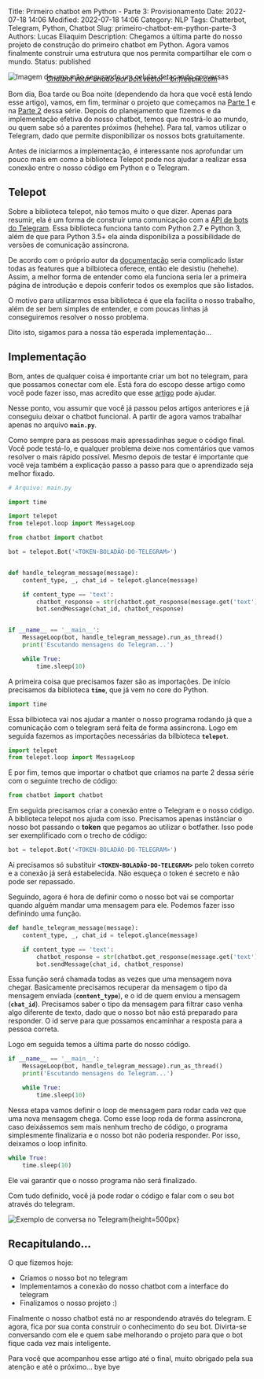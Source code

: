 Title: Primeiro chatbot em Python - Parte 3: Provisionamento
Date: 2022-07-18 14:06
Modified: 2022-07-18 14:06
Category: NLP
Tags: Chatterbot, Telegram, Python, Chatbot
Slug: primeiro-chatbot-em-python-parte-3
Authors: Lucas Eliaquim
Description: Chegamos a última parte do nosso projeto de construção do primeiro chatbot em Python. Agora vamos finalmente construir uma estrutura que nos permita compartilhar ele com o mundo.
Status: published


![Imagem de uma mão segurando um celular detacando conversas](/images/telegram-banner.webp)
<p style="text-align: center; margin-top: -27px"><em><a href="https://br.freepik.com/fotos-vetores-gratis/chatbot" target="_blank">Chatbot vetor criado por pch.vector - br.freepik.com</a></em></p>

Bom dia, Boa tarde ou Boa noite (dependendo da hora que você está lendo esse artigo), vamos, em fim, terminar o projeto que começamos na [Parte 1](/primeiro-chatbot-em-python-parte-1.html) e na [Parte 2](/primeiro-chatbot-em-python-parte-2.html) dessa série. Depois do planejamento que fizemos e da implementação efetiva do nosso chatbot, temos que mostrá-lo ao mundo, ou quem sabe só a parentes próximos (hehehe). Para tal, vamos utilizar o Telegram, dado que permite disponibilizar os nossos bots gratuitamente.

Antes de iniciarmos a implementação, é interessante nos aprofundar um pouco mais em como a biblioteca Telepot pode nos ajudar a realizar essa conexão entre o nosso código em Python e o Telegram.

## Telepot

Sobre a biblioteca telepot, não temos muito o que dizer. Apenas para resumir, ela é um forma de construir uma comunicação com a [API de bots do Telegram](https://core.telegram.org/bots). Essa biblioteca funciona tanto com Python 2.7 e Python 3, além de que para Python 3.5+ ela ainda disponibiliza a possibilidade de versões de comunicação assíncrona.

De acordo com o próprio autor da [documentação](https://telepot.readthedocs.io/en/latest/) seria complicado listar todas as features que a bilbioteca oferece, então ele desistiu (hehehe). Assim, a melhor forma de entender como ela funciona seria ler a primeira página de introdução e depois conferir todos os exemplos que são listados.

O motivo para utilizarmos essa biblioteca é que ela facilita o nosso trabalho, além de ser bem simples de entender, e com poucas linhas já conseguiremos resolver o nosso problema.

Dito isto, sigamos para a nossa tão esperada implementação...

## Implementação

Bom, antes de qualquer coisa é importante criar um bot no telegram, para que possamos conectar com ele. Está fora do escopo desse artigo como você pode fazer isso, mas acredito que esse [artigo](https://tecnoblog.net/responde/como-criar-um-bot-no-telegram/) pode ajudar.

Nesse ponto, vou assumir que você já passou pelos artigos anteriores e já conseguiu deixar o chatbot funcional. A partir de agora vamos trabalhar apenas no arquivo **`main.py`**.

Como sempre para as pessoas mais apressadinhas segue o código final. Você pode testá-lo, e qualquer problema deixe nos comentários que vamos resolver o mais rápido possível. Mesmo depois de testar é importante que você veja também a explicação passo a passo para que o aprendizado seja melhor fixado.

```python
# Arquivo: main.py

import time

import telepot
from telepot.loop import MessageLoop

from chatbot import chatbot

bot = telepot.Bot('<TOKEN-BOLADÃO-DO-TELEGRAM>')


def handle_telegram_message(message):
    content_type, _, chat_id = telepot.glance(message)

    if content_type == 'text':
        chatbot_response = str(chatbot.get_response(message.get('text')))
        bot.sendMessage(chat_id, chatbot_response)


if __name__ == '__main__':
    MessageLoop(bot, handle_telegram_message).run_as_thread()
    print('Escutando mensagens do Telegram...')

    while True:
        time.sleep(10)
```

A primeira coisa que precisamos fazer são as importações. De início precisamos da biblioteca **`time`**, que já vem no core do Python.

```python
import time
```

Essa bilbioteca vai nos ajudar a manter o nosso programa rodando já que a comunicação com o telegram será feita de forma assíncrona. Logo em seguida fazemos as importações necessárias da bilbioteca **`telepot`**.

```python
import telepot
from telepot.loop import MessageLoop
```

E por fim, temos que importar o chatbot que criamos na parte 2 dessa série com o seguinte trecho de código:

```python
from chatbot import chatbot
```

Em seguida precisamos criar a conexão entre o Telegram e o nosso código. A biblioteca telepot nos ajuda com isso.
Precisamos apenas instânciar o nosso bot passando o **token** que pegamos ao utilizar o botfather. Isso pode ser exemplificado com o trecho de código:

```python
bot = telepot.Bot('<TOKEN-BOLADÃO-DO-TELEGRAM>')
```

Ai precisamos só substituir **`<TOKEN-BOLADÃO-DO-TELEGRAM>`** pelo token correto e a conexão já será estabelecida. Não esqueça o token é secreto e não pode ser repassado.

Seguindo, agora é hora de definir como o nosso bot vai se comportar quando alguém mandar uma mensagem para ele. Podemos fazer isso definindo uma função.

```python
def handle_telegram_message(message):
    content_type, _, chat_id = telepot.glance(message)

    if content_type == 'text':
        chatbot_response = str(chatbot.get_response(message.get('text')))
        bot.sendMessage(chat_id, chatbot_response)
```

Essa função será chamada todas as vezes que uma mensagem nova chegar. Basicamente precisamos recuperar da mensagem o tipo da mensagem enviada (**`content_type`**), e o id de quem enviou a mensagem (**`chat_id`**). Precisamos saber o tipo da mensagem para filtrar caso venha algo diferente de texto, dado que o nosso bot não está preparado para responder. O id serve para que possamos encaminhar a resposta para a pessoa correta.

Logo em seguida temos a última parte do nosso código.

```python
if __name__ == '__main__':
    MessageLoop(bot, handle_telegram_message).run_as_thread()
    print('Escutando mensagens do Telegram...')

    while True:
        time.sleep(10)
```

Nessa etapa vamos definir o loop de mensagem para rodar cada vez que uma nova mensagem chega. Como esse loop roda de forma assíncrona, caso deixássemos sem mais nenhum trecho de código, o programa simplesmente finalizaria e o nosso bot não poderia responder. Por isso, deixamos o loop infinito.

```python
while True:
    time.sleep(10)
```

Ele vai garantir que o nosso programa não será finalizado.

Com tudo definido, você já pode rodar o código e falar com o seu bot através do telegram.

![Exemplo de conversa no Telegram](/images/telegram-example.jpeg){height=500px}

## Recapitulando...


O que fizemos hoje:

- Criamos o nosso bot no telegram
- Implementamos a conexão do nosso chatbot com a interface do telegram
- Finalizamos o nosso projeto :)

Finalmente o nosso chatbot está no ar respondendo através do telegram. E agora, fica por sua conta construir o conhecimento do seu bot. Divirta-se conversando com ele e quem sabe melhorando o projeto para que o bot fique cada vez mais inteligente.

Para você que acompanhou esse artigo até o final, muito obrigado pela sua atenção e até o próximo... bye bye
